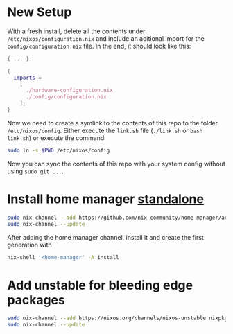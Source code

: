 # New Setup
With a fresh install, delete all the contents under `/etc/nixos/configuration.nix` and include an aditional import for the `config/configuration.nix` file. In the end, it should look like this:
```nix
{ ... }:

{
  imports =
    [
      ./hardware-configuration.nix
      ./config/configuration.nix
    ];
}
```
Now we need to create a symlink to the contents of this repo to the folder `/etc/nixos/config`. Either execute the `link.sh` file (`./link.sh` or `bash link.sh`) or execute the command:
```sh
sudo ln -s $PWD /etc/nixos/config
```

Now you can sync the contents of this repo with your system config without using `sudo git ...`.

# Install home manager [standalone](https://nix-community.github.io/home-manager/index.xhtml#sec-install-standalone)
```sh
sudo nix-channel --add https://github.com/nix-community/home-manager/archive/release-23.11.tar.gz home-manager
sudo nix-channel --update
```
After adding the home manager channel, install it and create the first generation with
```sh
nix-shell '<home-manager' -A install
```

# Add unstable for bleeding edge packages
```sh
sudo nix-channel --add https://nixos.org/channels/nixos-unstable nixpkgs-unstable
sudo nix-channel --update
```
